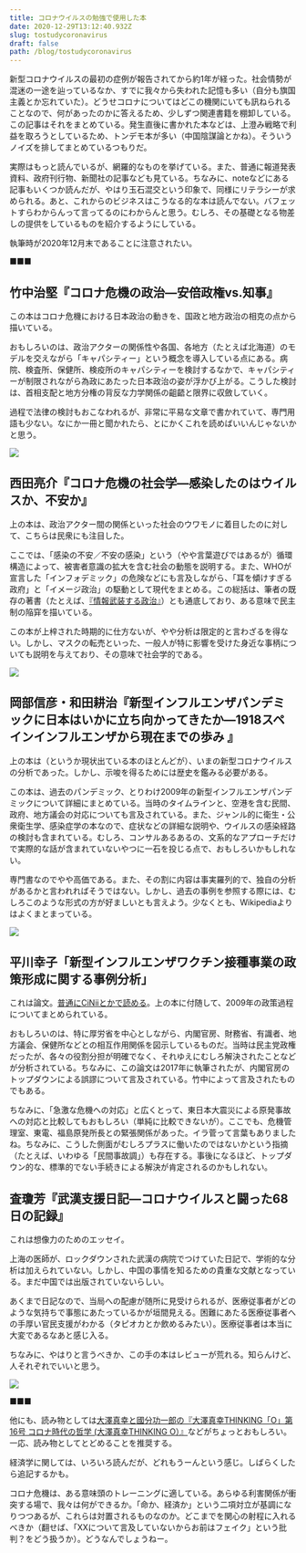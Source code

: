 ```yaml
---
title: コロナウイルスの勉強で使用した本
date: 2020-12-29T13:12:40.932Z
slug: tostudycoronavirus
draft: false
path: /blog/tostudycoronavirus
---
```

新型コロナウイルスの最初の症例が報告されてから約1年が経った。社会情勢が混迷の一途を辿っているなか、すでに我々から失われた記憶も多い（自分も旗国主義とか忘れていた）。どうせコロナについてはどこの機関にいても訊ねられることなので、何があったのかに答えるため、少しずつ関連書籍を棚卸している。この記事はそれをまとめている。発生直後に書かれた本などは、上澄み戦略で利益を取ろうとしているため、トンデモ本が多い（中国陰謀論とかね）。そういうノイズを排してまとめているつもりだ。

実際はもっと読んでいるが、網羅的なものを挙げている。また、普通に報道発表資料、政府刊行物、新聞社の記事なども見ている。ちなみに、noteなどにある記事もいくつか読んだが、やはり玉石混交という印象で、同様にリテラシーが求められる。あと、これからのビジネスはこうなる的な本は読んでない。バフェットすらわからんって言ってるのにわからんと思う。むしろ、その基礎となる物差しの提供をしているものを紹介するようにしている。

執筆時が2020年12月末であることに注意されたい。

■■■

## 竹中治堅『コロナ危機の政治―安倍政権vs.知事』

この本はコロナ危機における日本政治の動きを、国政と地方政治の相克の点から描いている。

おもしろいのは、政治アクターの関係性や各国、各地方（たとえば北海道）のモデルを交えながら「キャパシティー」という概念を導入している点にある。病院、検査所、保健所、検疫所のキャパシティーを検討するなかで、キャパシティーが制限されながら為政にあたった日本政治の姿が浮かび上がる。こうした検討は、首相支配と地方分権の背反な力学関係の齟齬と限界に収斂していく。

過程で法律の検討もおこなわれるが、非常に平易な文章で書かれていて、専門用語も少ない。なにか一冊と聞かれたら、とにかくこれを読めばいいんじゃないかと思う。

<a href="https://www.amazon.co.jp/dp/4121026209/ref=as_li_ss_il?&linkCode=li2&tag=hawkingkami-22&linkId=f1916a9c5d2ecbe65c4f7e664912b82f&language=ja_JP" target="_blank"><img border="0" src="//ws-fe.amazon-adsystem.com/widgets/q?_encoding=UTF8&ASIN=4121026209&Format=_SL160_&ID=AsinImage&MarketPlace=JP&ServiceVersion=20070822&WS=1&tag=hawkingkami-22&language=ja_JP" ></a><img src="https://ir-jp.amazon-adsystem.com/e/ir?t=hawkingkami-22&language=ja_JP&l=li2&o=9&a=4121026209" width="1" height="1" border="0" alt="" style="border:none !important; margin:0px !important;" />

## 西田亮介『コロナ危機の社会学―感染したのはウイルスか、不安か』

上の本は、政治アクター間の関係といった社会のウワモノに着目したのに対して、こちらは民衆にも注目した。

ここでは、「感染の不安／不安の感染」という（やや言葉遊びではあるが）循環構造によって、被害者意識の拡大を含む社会の動態を説明する。また、WHOが宣言した「インフォデミック」の危険などにも言及しながら、「耳を傾けすぎる政府」と「イメージ政治」の駆動として現代をまとめる。この総括は、筆者の既存の著書（たとえば、[『情報武装する政治』](https://amzn.to/3nZJbF4)）とも通底しており、ある意味で民主制の陥穽を描いている。

この本が上梓された時期的に仕方ないが、やや分析は限定的と言わざるを得ない。しかし、マスクの転売といった、一般人が特に影響を受けた身近な事柄についても説明を与えており、その意味で社会学的である。

<a href="https://www.amazon.co.jp/dp/402251695X/ref=as_li_ss_il?&linkCode=li2&tag=hawkingkami-22&linkId=d554dbda7479971ce5f0cef65c028e81&language=ja_JP" target="_blank"><img border="0" src="//ws-fe.amazon-adsystem.com/widgets/q?_encoding=UTF8&ASIN=402251695X&Format=_SL160_&ID=AsinImage&MarketPlace=JP&ServiceVersion=20070822&WS=1&tag=hawkingkami-22&language=ja_JP" ></a><img src="https://ir-jp.amazon-adsystem.com/e/ir?t=hawkingkami-22&language=ja_JP&l=li2&o=9&a=402251695X" width="1" height="1" border="0" alt="" style="border:none !important; margin:0px !important;" />



## 岡部信彦・和田耕治『新型インフルエンザパンデミックに日本はいかに立ち向かってきたか―1918スペインインフルエンザから現在までの歩み 』

上の本は（というか現状出ている本のほとんどが）、いまの新型コロナウイルスの分析であった。しかし、示唆を得るためには歴史を鑑みる必要がある。

この本は、過去のパンデミック、とりわけ2009年の新型インフルエンザパンデミックについて詳細にまとめている。当時のタイムラインと、空港を含む民間、政府、地方議会の対応についても言及されている。また、ジャンル的に衛生・公衆衛生学、感染症学の本なので、症状などの詳細な説明や、ウイルスの感染経路の検討も含まれている。むしろ、コンサルあるあるの、文系的なアプローチだけで実際的な話が含まれていないやつに一石を投じる点で、おもしろいかもしれない。

専門書なのでやや高価である。また、その割に内容は事実羅列的で、独自の分析があるかと言われればそうではない。しかし、過去の事例を参照する際には、むしろこのような形式の方が好ましいとも言えよう。少なくとも、Wikipediaよりはよくまとまっている。

<a href="https://www.amazon.co.jp/dp/4525185511/ref=as_li_ss_il?&linkCode=li2&tag=hawkingkami-22&linkId=7c0fafbf44685cdd2da0e533f0f4a673&language=ja_JP" target="_blank"><img border="0" src="//ws-fe.amazon-adsystem.com/widgets/q?_encoding=UTF8&ASIN=4525185511&Format=_SL160_&ID=AsinImage&MarketPlace=JP&ServiceVersion=20070822&WS=1&tag=hawkingkami-22&language=ja_JP" ></a><img src="https://ir-jp.amazon-adsystem.com/e/ir?t=hawkingkami-22&language=ja_JP&l=li2&o=9&a=4525185511" width="1" height="1" border="0" alt="" style="border:none !important; margin:0px !important;" />

## 平川幸子「新型インフルエンザワクチン接種事業の政策形成に関する事例分析」

これは論文。[普通にCiNiiとかで読める](https://ci.nii.ac.jp/lognavi?name=crossref&id=info:doi/10.15002/00013785)。上の本に付随して、2009年の政策過程についてまとめられている。

おもしろいのは、特に厚労省を中心としながら、内閣官房、財務省、有識者、地方議会、保健所などとの相互作用関係を図示しているものだ。当時は民主党政権だったが、各々の役割分担が明確でなく、それゆえにむしろ解決されたことなどが分析されている。ちなみに、この論文は2017年に執筆されたが、内閣官房のトップダウンによる誤謬について言及されている。竹中によって言及されたものでもある。

ちなみに、「急激な危機への対応」と広くとって、東日本大震災による原発事故への対応と比較してもおもしろい（単純に比較できないが）。ここでも、危機管理室、東電、福島原発所長との緊張関係があった。イラ菅って言葉もありましたね。ちなみに、こうした側面がむしろプラスに働いたのではないかという指摘（たとえば、いわゆる「民間事故調」）も存在する。事後になるほど、トップダウン的な、標準的でない手続きによる解決が肯定されるのかもしれない。

## 査瓊芳『武漢支援日記―コロナウイルスと闘った68日の記録』

これは想像力のためのエッセイ。

上海の医師が、ロックダウンされた武漢の病院でつけていた日記で、学術的な分析は加えられていない。しかし、中国の事情を知るための貴重な文献となっている。まだ中国では出版されていないらしい。

あくまで日記なので、当局への配慮が随所に見受けられるが、医療従事者がどのような気持ちで事態にあたっているかが垣間見える。困難にあたる医療従事者への手厚い官民支援がわかる（タピオカとか飲めるみたい）。医療従事者は本当に大変であるなあと感じ入る。

ちなみに、やはりと言うべきか、この手の本はレビューが荒れる。知らんけど、人それぞれでいいと思う。

<a href="https://www.amazon.co.jp/dp/4000614320/ref=as_li_ss_il?&linkCode=li2&tag=hawkingkami-22&linkId=85a5d981d6603fb808cb48f0cd73cae9&language=ja_JP" target="_blank"><img border="0" src="//ws-fe.amazon-adsystem.com/widgets/q?_encoding=UTF8&ASIN=4000614320&Format=_SL160_&ID=AsinImage&MarketPlace=JP&ServiceVersion=20070822&WS=1&tag=hawkingkami-22&language=ja_JP" ></a><img src="https://ir-jp.amazon-adsystem.com/e/ir?t=hawkingkami-22&language=ja_JP&l=li2&o=9&a=4000614320" width="1" height="1" border="0" alt="" style="border:none !important; margin:0px !important;" />

■■■

他にも、読み物としては[大澤真幸と國分功一郎の『大澤真幸THINKING「O」第16号 コロナ時代の哲学 (大澤真幸THINKING O）』](https://amzn.to/34SFxWl)などがちょっとおもしろい。一応、読み物としてとどめることを推奨する。

経済学に関しては、いろいろ読んだが、どれもうーんという感じ。しばらくしたら追記するかも。

コロナ危機は、ある意味頭のトレーニングに適している。あらゆる利害関係が衝突する場で、我々は何ができるか。「命か、経済か」という二項対立が基調になりつつあるが、これらは対置されるものなのか。どこまでを関心の射程に入れるべきか（翻せば、「XXについて言及していないからお前はフェイク」という批判？をどう扱うか）。どうなんでしょうねー。